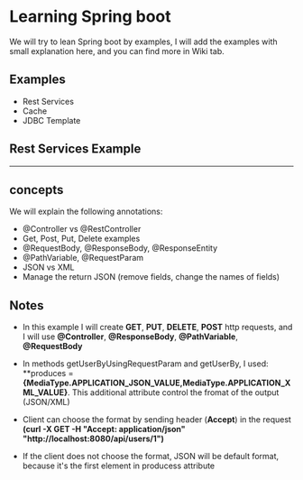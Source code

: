 # Learning Spring boot
We will try to lean Spring boot by examples, I will add the examples with small explanation here, and you can find more in Wiki tab.
## Examples
- Rest Services
- Cache
- JDBC Template

## Rest Services Example
-----------------------------------------------------------------
## concepts
We will explain the following annotations:
- @Controller vs @RestController
- Get, Post, Put, Delete examples
- @RequestBody, @ResponseBody, @ResponseEntity
- @PathVariable, @RequestParam
- JSON vs XML
- Manage the return JSON (remove fields, change the names of fields)

## Notes

- In this example I will create **GET**, **PUT**, **DELETE**, **POST** http requests, and I will use **@Controller**, **@ResponseBody**, **@PathVariable**, **@RequestBody**

- In methods getUserByUsingRequestParam and getUserBy, I used:
**produces = **{MediaType.APPLICATION_JSON_VALUE,MediaType.APPLICATION_XML_VALUE}**. This additional attribute control the fromat of the output (JSON/XML)
- Client can choose the format by sending header (**Accept**) in the request
**(curl -X GET -H "Accept: application/json"  "http://localhost:8080/api/users/1")**
- If the client does not choose the format, JSON will be default format, because it's the first element in producess attribute
